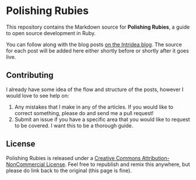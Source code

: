 # Polishing Rubies

This repository contains the Markdown source for **Polishing Rubies**, a guide to open source development in Ruby.

You can follow along with the blog posts [on the Intridea blog](http://intridea.com/blog/tag/polishing%20rubies). The source for each post will be added here either shortly before or shortly after it goes live.

## Contributing

I already have some idea of the flow and structure of the posts, however I would love to see help on:

1. Any mistakes that I make in any of the articles. If you would like to correct something, please do and send me a pull request!
2. Submit an issue if you have a specific area that you would like to request to be covered. I want this to be a thorough guide.

## License

Polishing Rubies is released under a [Creative Commons Attribution-NonCommercial License](http://creativecommons.org/licenses/by-nc/3.0/). Feel free to republish and remix this anywhere, but please do link back to the original (this page is fine).